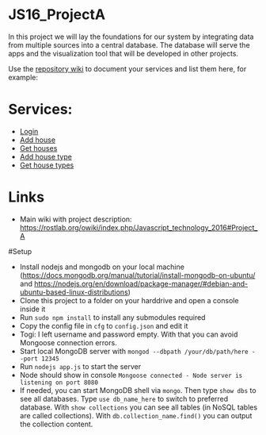 # JS16_ProjectA
In this project we will lay the foundations for our system by integrating data from multiple sources into a central database. The database will serve the apps and the visualization tool that will be developed in other projects.


Use the [repository wiki](https://github.com/Rostlab/JS16_ProjectA/wiki/) to document your services and list them here, for example:

# Services:
  - [Login](https://github.com/Rostlab/JS16_ProjectA/wiki/Login)
  - [Add house](https://github.com/Rostlab/JS16_ProjectA/wiki/Add-house)
  - [Get houses](https://github.com/Rostlab/JS16_ProjectA/wiki/Get-houses)
  - [Add house type](https://github.com/Rostlab/JS16_ProjectA/wiki/Add-house-type)
  - [Get house types](https://github.com/Rostlab/JS16_ProjectA/wiki/Get-house-types)


# Links

  - Main wiki with project description: https://rostlab.org/owiki/index.php/Javascript_technology_2016#Project_A

#Setup
* Install nodejs and mongodb on your local machine (https://docs.mongodb.org/manual/tutorial/install-mongodb-on-ubuntu/ and https://nodejs.org/en/download/package-manager/#debian-and-ubuntu-based-linux-distributions)
* Clone this project to a folder on your harddrive and open a console inside it
* Run `sudo npm install` to install any submodules required
* Copy the config file in `cfg` to `config.json` and edit it
* Togi: I left username and password empty. With that you can avoid Mongoose connection errors.
* Start local MongoDB server with `mongod --dbpath /your/db/path/here --port 12345`
* Run `nodejs app.js` to start the server
* Node should show in console `Mongoose connected - Node server is listening on port 8080`
* If needed, you can start MongoDB shell via `mongo`. Then type `show dbs` to see all databases. Type `use db_name_here` to switch to preferred database. With `show collections` you can see all tables (in NoSQL tables are called collections). With `db.collection_name.find()` you can output the collection content.
